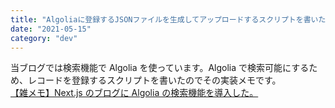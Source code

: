 ```yaml
---
title: "Algoliaに登録するJSONファイルを生成してアップロードするスクリプトを書いた"
date: "2021-05-15"
category: "dev"
---
```


当ブログでは検索機能で Algolia を使っています。Algolia で検索可能にするため、レコードを登録するスクリプトを書いたのでその実装メモです。  
[【雑メモ】Next.js のブログに Algolia の検索機能を導入した。](https://kenzoblog.vercel.app/posts/next-and-algolia)
